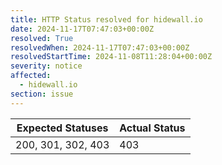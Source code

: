 ```yaml
---
title: HTTP Status resolved for hidewall.io
date: 2024-11-17T07:47:03+00:00Z
resolved: True
resolvedWhen: 2024-11-17T07:47:03+00:00Z
resolvedStartTime: 2024-11-08T11:28:04+00:00Z
severity: notice
affected:
  - hidewall.io
section: issue
---
```


| Expected Statuses | Actual Status  |
|-------------------|----------------|
| 200, 301, 302, 403 | 403 |
